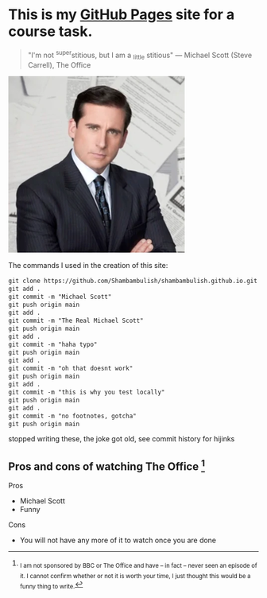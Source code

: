 # This is my [GitHub Pages](https://pages.github.com/) site for a course task.
> "I'm not <sup>super</sup>stitious, but I am a <sub>little</sub> stitious"
— Michael Scott (Steve Carrell), The Office

![Michael Scott](assets/images/michaelscott.png)



The commands I used in the creation of this site:
```
git clone https://github.com/Shambambulish/shambambulish.github.io.git
git add .
git commit -m "Michael Scott"
git push origin main
git add .
git commit -m "The Real Michael Scott"
git push origin main
git add .
git commit -m "haha typo"
git push origin main
git add .
git commit -m "oh that doesnt work"
git push origin main
git add .
git commit -m "this is why you test locally"
git push origin main
git add .
git commit -m "no footnotes, gotcha"
git push origin main
```
stopped writing these, the joke got old, see commit history for hijinks

## Pros and cons of watching The Office [^1]
Pros
- Michael Scott
- Funny

Cons
- You will not have any more of it to watch once you are done

[^1]: <sub>I am not sponsored by BBC or The Office and have – in fact – never seen an episode of it. I cannot confirm whether or not it is worth your time, I just thought this would be a funny thing to write.</sub>